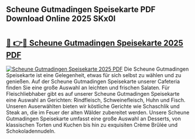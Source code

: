 ## Scheune Gutmadingen Speisekarte PDF Download Online 2025 SKx0l

# <h2><a href="http://gc8aro.nevu.top/?p=Scheune+Gutmadingen+Speisekarte">🔗 👉🔴 Scheune Gutmadingen Speisekarte 2025 PDF</a></h2>

[![Scheune Gutmadingen Speisekarte 2025 PDF](https://i.imgur.com/dBaPXMq.png)](http://gc8aro.nevu.top/?p=Scheune+Gutmadingen+Speisekarte)
Die Scheune Gutmadingen Speisekarte ist eine Gelegenheit, etwas für sich selbst zu wählen und zu genießen. Auf der Scheune Gutmadingen Speisekarte unserer Cafeteria finden Sie eine große Auswahl an leichten und frischen Salaten. Für Fleischliebhaber gibt es auf unserer Scheune Gutmadingen Speisekarte eine Auswahl an Gerichten: Rindfleisch, Schweinefleisch, Huhn und Fisch. Unseren Auserwählten bieten wir köstliche Gerichte wie Schaschlik und Steak an, die im Feuer der alten Wälder zubereitet werden. Unsere Scheune Gutmadingen Speisekarte umfasst eine große Auswahl an Desserts, von klassischen Torten und Kuchen bis hin zu exquisiten Crème Brûlée und Schokoladennudeln.
